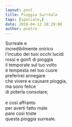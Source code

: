 ```yaml
---
layout: post
title: Pioggia Surreale
tags: [speciale,]
date: 2010-04-12 18:29:00
author: pietro
---
```

Surreale e<br/>incredibilmente onirico<br/>l'incubo dei tuoi occhi lucidi<br/>rossi e gonfi di pioggia<br/>il temporale sul tuo volto<br/>è tempesta nel tuo cuore<br/>preferirei annegare<br/>che vivere e causare pioggia,<br/>ma sono felice<br/>di poterla consolare;<br/><br/>e così affranto<br/>per averti fatto male<br/>pare così triste<br/>questa pioggia surreale.
